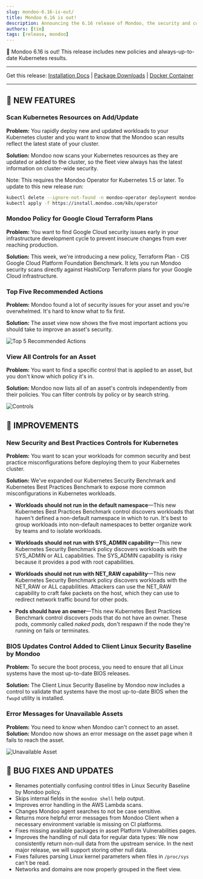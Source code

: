 ```yaml
---
slug: mondoo-6.16-is-out/
title: Mondoo 6.16 is out!
description: Announcing the 6.16 release of Mondoo, the security and compliance platform that prioritizes risks that matter most in your infrastructure.
authors: [tim]
tags: [release, mondoo]
---
```


🥳 Mondoo 6.16 is out! This release includes new policies and always-up-to-date Kubernetes results.

---

Get this release: [Installation Docs](/cnspec/) | [Package Downloads](https://releases.mondoo.com/mondoo/) | [Docker Container](https://hub.docker.com/r/mondoo/client)

---

## 🎉 NEW FEATURES

### Scan Kubernetes Resources on Add/Update

**Problem:** You rapidly deploy new and updated workloads to your Kubernetes cluster and you want to know that the Mondoo scan results reflect the latest state of your cluster.

**Solution:** Mondoo now scans your Kubernetes resources as they are updated or added to the cluster, so the fleet view always has the latest information on cluster-wide security.

Note: This requires the Mondoo Operator for Kubernetes 1.5 or later. To update to this new release run:

```bash
kubectl delete --ignore-not-found -n mondoo-operator deployment mondoo-operator-controller-manager
kubectl apply -f https://install.mondoo.com/k8s/operator
```

### Mondoo Policy for Google Cloud Terraform Plans

**Problem:** You want to find Google Cloud security issues early in your infrastructure development cycle to prevent insecure changes from ever reaching production.

**Solution:** This week, we're introducing a new policy, Terraform Plan - CIS Google Cloud Platform Foundation Benchmark. It lets you run Mondoo security scans directly against HashiCorp Terraform plans for your Google Cloud infrastructure.

### Top Five Recommended Actions

**Problem:** Mondoo found a lot of security issues for your asset and you're overwhelmed. It's hard to know what to fix first.

**Solution:** The asset view now shows the five most important actions you should take to improve an asset's security.

![Top 5 Recommended Actions](/img/releases/2022-09-21-mondoo-6.16-is-out/top5.png)

### View All Controls for an Asset

**Problem:** You want to find a specific control that is applied to an asset, but you don't know which policy it's in.

**Solution:** Mondoo now lists all of an asset's controls independently from their policies. You can filter controls by policy or by search string.

![Controls](/img/releases/2022-09-21-mondoo-6.16-is-out/controls.png)

## 🧹 IMPROVEMENTS

### New Security and Best Practices Controls for Kubernetes

**Problem:** You want to scan your workloads for common security and best practice misconfigurations before deploying them to your Kubernetes cluster.

**Solution:** We've expanded our Kubernetes Security Benchmark and Kubernetes Best Practices Benchmark to expose more common misconfigurations in Kubernetes workloads.

- **Workloads should not run in the default namespace**&mdash;This new Kubernetes Best Practices Benchmark control discovers workloads that haven't defined a non-default namespace in which to run. It's best to group workloads into non-default namespaces to better organize work by teams and to isolate workloads.

- **Workloads should not run with SYS_ADMIN capability**&mdash;This new Kubernetes Security Benchmark policy discovers workloads with the SYS_ADMIN or ALL capabilities. The SYS_ADMIN capability is risky because it provides a pod with root capabilities.

- **Workloads should not run with NET_RAW capability**&mdash;This new Kubernetes Security Benchmark policy discovers workloads with the NET_RAW or ALL capabilities. Attackers can use the NET_RAW capability to craft fake packets on the host, which they can use to redirect network traffic bound for other pods.

- **Pods should have an owner**&mdash;This new Kubernetes Best Practices Benchmark control discovers pods that do not have an owner. These pods, commonly called _naked pods,_ don't respawn if the node they're running on fails or terminates.

### BIOS Updates Control Added to Client Linux Security Baseline by Mondoo

**Problem:** To secure the boot process, you need to ensure that all Linux systems have the most up-to-date BIOS releases.

**Solution:** The Client Linux Security Baseline by Mondoo now includes a control to validate that systems have the most up-to-date BIOS when the `fwupd` utility is installed.

### Error Messages for Unavailable Assets

**Problem:** You need to know when Mondoo can't connect to an asset.
**Solution:** Mondoo now shows an error message on the asset page when it fails to reach the asset.

![Unavailable Asset](/img/releases/2022-09-21-mondoo-6.16-is-out/asseterror.png)

## 🐛 BUG FIXES AND UPDATES

- Renames potentially confusing control titles in Linux Security Baseline by Mondoo policy.
- Skips internal fields in the `mondoo shell` help output.
- Improves error handling in the AWS Lambda scans.
- Changes Mondoo agent searches to not be case sensitive.
- Returns more helpful error messages from Mondoo Client when a necessary environment variable is missing on CI platforms.
- Fixes missing available packages in asset Platform Vulnerabilities pages.
- Improves the handling of null data for regular data types: We now consistently return non-null data from the upstream service. In the next major release, we will support storing other null data.
- Fixes failures parsing Linux kernel parameters when files in `/proc/sys` can't be read.
- Networks and domains are now properly grouped in the fleet view.
